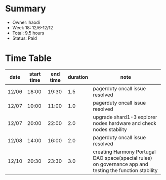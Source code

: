 # Summary
* Owner: haodi
* Week 18: 12/6-12/12
* Total: 9.5 hours
* Status: Paid

# Time Table
| date  | start time  | end time | duration  |  note |
|---|---|---|---|---|
| 12/06 | 18:00 | 19:30 | 1.5 | pagerduty oncall issue resolved |
| 12/07 | 10:00 | 11:00 | 1.0 | pagerduty oncall issue resolved |
| 12/07 | 20:00 | 22:00 | 2.0 | upgrade shard1-3 explorer nodes hardware and check nodes stability |
| 12/08 | 14:00 | 16:00 | 2.0 | pagerduty oncall issue resolved |
| 12/10 | 20:30 | 23:30 | 3.0 | creating Harmony Portugal DAO space(special rules) on governance app and testing the function stability |